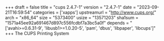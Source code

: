 +++
draft = false
title = "cups 2.4.7-1"
version = "2.4.7-1"
date = "2023-09-21T16:59:54"
categories = ['xapps']
upstreamurl = "http://www.cups.org/"
arch = "x86_64"
size = "5373400"
usize = "13571203"
sha1sum = "1571a45ee92a691467d897c556fcdbf7a3bc5a0f"
depends = "['avahi>=0.6.31-9', 'libusb1>=1.0.20-5', 'pam', 'dbus', 'libpaper', 'libcups']"
+++
The CUPS Printing System
